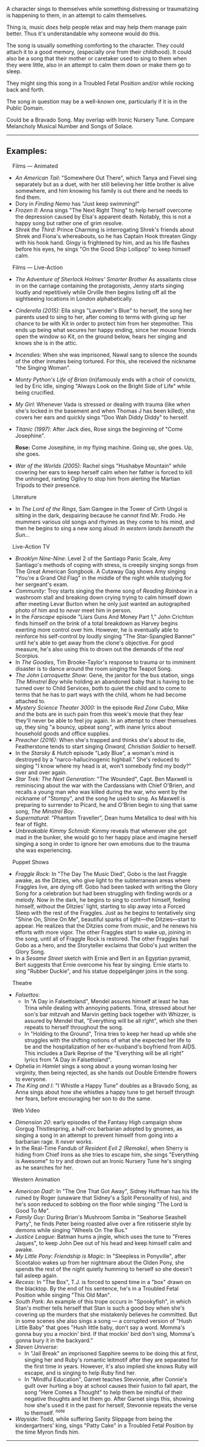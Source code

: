 A character sings to themselves while something distressing or traumatizing is happening to them, in an attempt to calm themselves.

Thing is, music _does_ help people relax and may help them manage pain better. Thus it's understandable why someone would do this.

The song is usually something comforting to the character. They could attach it to a good memory, (especially one from their childhood). It could also be a song that their mother or caretaker used to sing to them when they were little, also in an attempt to calm them down or make them go to sleep.

They might sing this song in a Troubled Fetal Position and/or while rocking back and forth.

The song in question may be a well-known one, particularly if it is in the Public Domain.

Could be a Bravado Song. May overlap with Ironic Nursery Tune. Compare Melancholy Musical Number and Songs of Solace.

___

## Examples:

    Films — Animated 

-   _An American Tail_: "Somewhere Out There", which Tanya and Fievel sing separately but as a duet, with her still believing her little brother is alive somewhere, and him knowing his family is out there and he needs to find them.
-   Dory in _Finding Nemo_ has "Just keep swimming!"
-   _Frozen II_: Anna sings "The Next Right Thing" to help herself overcome the depression caused by Elsa's apparent death. Notably, this is not a happy song but rather one of grim resolve.
-   _Shrek the Third_: Prince Charming is interrogating Shrek's friends about Shrek and Fiona's whereabouts, so he has Captain Hook threaten Gingy with his hook hand. Gingy is frightened by him, and as his life flashes before his eyes, he sings "On the Good Ship Lollipop" to keep himself calm.

    Films — Live-Action 

-   _The Adventure of Sherlock Holmes' Smarter Brother_ As assailants close in on the carriage containing the protagonists, Jenny starts singing loudly and repetitively while Orville then begins listing off all the sightseeing locations in London alphabetically.
-   _Cinderella (2015)_: Ella sings "Lavender's Blue" to herself, the song her parents used to sing to her, after coming to terms with giving up her chance to be with Kit in order to protect him from her stepmother. This ends up being what secures her happy ending, since her mouse friends open the window so Kit, on the ground below, hears her singing and knows she is in the attic.
-   _Incendies:_ When she was imprisoned, Nawal sang to silence the sounds of the other inmates being tortured. For this, she received the nickname "the Singing Woman".
-   _Monty Python's Life of Brian_ (in)famously ends with a choir of convicts, led by Eric Idle, singing "Always Look on the Bright Side of Life" while being crucified.
-   _My Girl_: Whenever Vada is stressed or dealing with trauma (like when she's locked in the basement and when Thomas J has been killed), she covers her ears and quickly sings "Doo Wah Diddy Diddy" to herself.
-   _Titanic (1997)_: After Jack dies, Rose sings the beginning of "Come Josephine".
    
    **Rose:** Come Josephine, in my flying machine. Going up, she goes. Up, she goes.
    
-   _War of the Worlds (2005)_: Rachel sings "Hushabye Mountain" while covering her ears to keep herself calm when her father is forced to kill the unhinged, ranting Ogilvy to stop him from alerting the Martian Tripods to their presence.

    Literature 

-   In _The Lord of the Rings_, Sam Gamgee in the Tower of Cirth Ungol is sitting in the dark, despairing because he cannot find Mr. Frodo. He mummers various old songs and rhymes as they come to his mind, and then he begins to sing a new song aloud: _In western lands beneath the Sun..._

    Live-Action TV 

-   _Brooklyn Nine-Nine_: Level 2 of the Santiago Panic Scale, Amy Santiago's methods of coping with stress, is creepily singing songs from The Great American Songbook. A Cutaway Gag shows Amy singing "You're a Grand Old Flag" in the middle of the night while studying for her sergeant's exam.
-   _Community_: Troy starts singing the theme song of _Reading Rainbow_ in a washroom stall and breaking down crying trying to calm himself down after meeting Levar Burton when he only just wanted an autographed photo of him and to _never_ meet him in person.
-   In the _Farscape_ episode "Liars Guns And Money Part 1," John Crichton finds himself on the brink of a total breakdown as Harvey begins exerting more control over him. However, he is eventually able to reinforce his self-control by loudly singing "The Star-Spangled Banner" until he's able to get away from the clone's objective. For good measure, he's also using this to drown out the demands of the _real_ Scorpius.
-   In _The Goodies_, Tim Brooke-Taylor's response to trauma or to imminent disaster is to dance around the room singing the Teapot Song.
-   _The John Larroquette Show_: Gene, the janitor for the bus station, sings _The Minstrel Boy_ while holding an abandoned baby that is having to be turned over to Child Services, both to quiet the child and to come to terms that he has to part ways with the child, whom he had become attached to.
-   _Mystery Science Theater 3000:_ In the episode _Red Zone Cuba_, Mike and the bots are in such pain from this week's movie that they fear they'll never be able to feel joy again. In an attempt to cheer themselves up, they sing "a bouncy, upbeat song", with inane lyrics about household goods and office supplies.
-   _Preacher (2016)_: When she's trapped and thinks she's about to die, Featherstone tends to start singing _Onward, Christian Soldier_ to herself.
-   In the _Starsky & Hutch_ episode "Lady Blue", a woman's mind is destroyed by a "narco-hallucinogenic highball." She's reduced to singing "I know where my head is at, won't somebody find my body?" over and over again.
-   _Star Trek: The Next Generation_: "The Wounded", Capt. Ben Maxwell is reminiscing about the war with the Cardassians with Chief O'Brien, and recalls a young man who was killed during the war, who went by the nickname of "Stompy", and the song he used to sing. As Maxwell is preparing to surrender to Picard, he and O'Brien begin to sing that same song, _The Minstrel Boy_.
-   _Supernatural_: "Phantom Traveller", Dean hums Metallica to deal with his fear of flight.
-   _Unbreakable Kimmy Schmidt_: Kimmy reveals that whenever she got mad in the bunker, she would go to her happy place and imagine herself singing a song in order to ignore her own emotions due to the trauma she was experiencing.

    Puppet Shows 

-   _Fraggle Rock_: In "The Day The Music Died", Gobo is the last Fraggle awake, as the Ditzies, who give light to the subterranean areas where Fraggles live, are dying off. Gobo had been tasked with writing the Glory Song for a celebration but had been struggling with finding words or a melody. Now in the dark, he begins to sing to comfort himself, feeling himself, without the Ditzies' light, starting to slip away into a Forced Sleep with the rest of the Fraggles. Just as he begins to tentatively sing "Shine On, Shine On Me", beautiful sparks of light—the Ditzies—start to appear. He realizes that the Ditzies come from music, and he renews his efforts with more vigor. The other Fraggles start to wake up, joining in the song, until all of Fraggle Rock is restored. The other Fraggles hail Gobo as a hero, and the Storyteller exclaims that Gobo's just written the Glory Song.
-   In a _Sesame Street_ sketch with Ernie and Bert in an Egyptian pyramid, Bert suggests that Ernie overcome his fear by singing. Ernie starts to sing "Rubber Duckie", and his statue doppelgänger joins in the song.

    Theatre 

-   _Falsettos_:
    -   In "A Day in Falsettoland", Mendel assures himself at least he has Trina while dealing with annoying patients. Trina, stressed about her son's bar mitzvah and Marvin getting back together with Whizzer, is assured by Mendel that, "Everything will be all right", which she then repeats to herself throughout the song.
    -   In "Holding to the Ground", Trina tries to keep her head up while she struggles with the shifting notions of what she expected her life to be and the hospitalization of her ex-husband's boyfriend from AIDS. This includes a Dark Reprise of the "Everything will be all right" lyrics from "A Day in Falsettoland".
-   Ophelia in _Hamlet_ sings a song about a young woman losing her virginity, then being rejected, as she hands out Double Entendre flowers to everyone.
-   _The King and I_: "I Whistle a Happy Tune" doubles as a Bravado Song, as Anna sings about how she whistles a happy tune to get herself through her fears, before encouraging her son to do the same.

    Web Video 

-   _Dimension 20_: early episodes of the Fantasy High campaign show Gorgug Thistlespring, a half-orc barbarian adopted by gnomes, as singing a song in an attempt to prevent himself from going into a barbarian rage. It _never_ works.
-   In the Real-Time Fandub of _Resident Evil 2 (Remake)_, when Sherry is hiding from Chief Irons as she tries to escape him, she sings "Everything is Awesome" to try and drown out an Ironic Nursery Tune he's singing as he searches for her.

    Western Animation 

-   _American Dad!_: In "The One That Got Away", Sidney Huffman has his life ruined by Roger (unaware that Sidney's a Split Personality of his), and he's soon reduced to sobbing on the floor while singing "The Lord is Good To Me".
-   _Family Guy_: During Brian's Mushroom Samba in "Seahorse Seashell Party", he finds Peter being roasted alive over a fire rotisserie style by demons while singing "Wheels On The Bus."
-   _Justice League_: Batman hums a jingle, which uses the tune to "Freres Jaques", to keep John Dee out of his head and keep himself calm and awake.
-   _My Little Pony: Friendship is Magic_: In "Sleepless in Ponyville", after Scootaloo wakes up from her nightmare about the Olden Pony, she spends the rest of the night quietly humming to herself so she doesn't fall asleep again.
-   _Recess_: In "The Box", T.J. is forced to spend time in a "box" drawn on the blacktop. By the end of his sentence, he's in a Troubled Fetal Position while singing "This Old Man".
-   _South Park_: An example of this trope occurs in "Spookyfish", in which Stan's mother tells herself that Stan is such a good boy when she's covering up the murders that she mistakenly believes he committed. But in some scenes she also sings a song — a corrupted version of "Hush Little Baby" that goes "Hush little baby, don't say a word. Momma's gonna buy you a mockin' bird. If that mockin' bird don't sing, Momma's gonna bury it in the backyard."
-   _Steven Universe_:
    -   In "Jail Break" an imprisoned Sapphire seems to be doing this at first, singing her and Ruby's romantic leitmotif after they are separated for the first time in years. However, it's also implied she knows Ruby will escape, and is singing to help Ruby find her.
    -   In "Mindful Education", Garnet teaches Stevonnie, after Connie's guilt over hurting a boy at school causes their fusion to fall apart, the song "Here Comes a Thought" to help them be mindful of their negative thoughts and let them go. After Garnet sings this, showing how she's used it in the past for herself, Stevonnie repeats the verse to themself. <sup>note&nbsp;</sup> 
-   _Wayside_: Todd, while suffering Sanity Slippage from being the kindergartners' king, sings "Patty Cake" in a Troubled Fetal Position by the time Myron finds him.

___